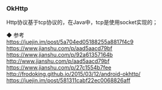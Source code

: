 ### OkHttp

Http协议基于tcp协议的，在Java中，tcp是使用socket实现的；  



◆ 参考  
https://juejin.im/post/5a704ed05188255a8817f4c9  
https://www.jianshu.com/p/aad5aacd79bf
https://www.jianshu.com/p/92a61357164b  
http://www.jianshu.com/p/aad5aacd79bf  
https://www.jianshu.com/p/27c1554b7fee  
http://frodoking.github.io/2015/03/12/android-okhttp/  
https://juejin.im/post/581311cabf22ec0068826aff  

